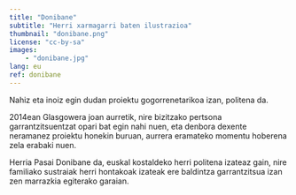 ```yaml
---
title: "Donibane"
subtitle: "Herri xarmagarri baten ilustrazioa"
thumbnail: "donibane.png"
license: "cc-by-sa"
images:
    - "donibane.jpg"
lang: eu
ref: donibane
---
```


Nahiz eta inoiz egin dudan proiektu gogorrenetarikoa izan, politena da.

2014ean Glasgowera joan aurretik, nire bizitzako pertsona garrantzitsuentzat opari bat egin nahi nuen, eta denbora
dexente neramanez proiektu honekin buruan, aurrera eramateko momentu hoberena zela erabaki nuen.

Herria Pasai Donibane da, euskal kostaldeko herri politena izateaz gain, nire familiako sustraiak herri hontakoak
izateak ere baldintza garrantzitsua izan zen marrazkia egiterako garaian.

